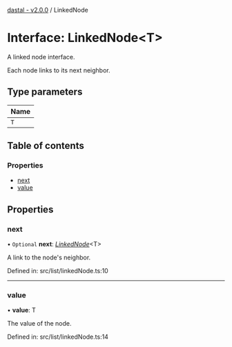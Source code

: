 [dastal - v2.0.0](../README.md) / LinkedNode

# Interface: LinkedNode<T\>

A linked node interface.

Each node links to its next neighbor.

## Type parameters

| Name |
| :------ |
| `T` |

## Table of contents

### Properties

- [next](linkednode.md#next)
- [value](linkednode.md#value)

## Properties

### next

• `Optional` **next**: [*LinkedNode*](linkednode.md)<T\>

A link to the node's neighbor.

Defined in: src/list/linkedNode.ts:10

___

### value

• **value**: T

The value of the node.

Defined in: src/list/linkedNode.ts:14
